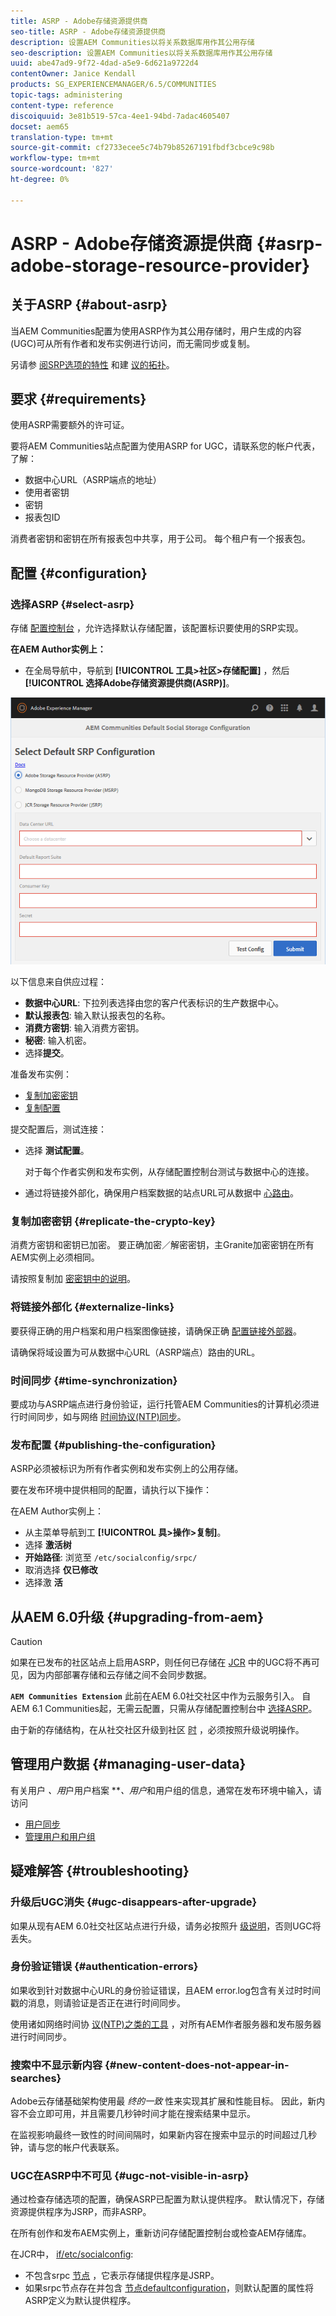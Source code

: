 ```yaml
---
title: ASRP - Adobe存储资源提供商
seo-title: ASRP - Adobe存储资源提供商
description: 设置AEM Communities以将关系数据库用作其公用存储
seo-description: 设置AEM Communities以将关系数据库用作其公用存储
uuid: abe47ad9-9f72-4dad-a5e9-6d621a9722d4
contentOwner: Janice Kendall
products: SG_EXPERIENCEMANAGER/6.5/COMMUNITIES
topic-tags: administering
content-type: reference
discoiquuid: 3e81b519-57ca-4ee1-94bd-7adac4605407
docset: aem65
translation-type: tm+mt
source-git-commit: cf2733ecee5c74b79b85267191fbdf3cbce9c98b
workflow-type: tm+mt
source-wordcount: '827'
ht-degree: 0%

---
```



# ASRP - Adobe存储资源提供商 {#asrp-adobe-storage-resource-provider}

## 关于ASRP {#about-asrp}

当AEM Communities配置为使用ASRP作为其公用存储时，用户生成的内容(UGC)可从所有作者和发布实例进行访问，而无需同步或复制。

另请参 [阅SRP选项的特性](/help/communities/working-with-srp.md#characteristics-of-srp-options) 和建 [议的拓扑](/help/communities/topologies.md)。

## 要求 {#requirements}

使用ASRP需要额外的许可证。

要将AEM Communities站点配置为使用ASRP for UGC，请联系您的帐户代表，了解：

* 数据中心URL（ASRP端点的地址）
* 使用者密钥
* 密钥
* 报表包ID

消费者密钥和密钥在所有报表包中共享，用于公司。 每个租户有一个报表包。

## 配置 {#configuration}

### 选择ASRP {#select-asrp}

存储 [配置控制台](/help/communities/srp-config.md) ，允许选择默认存储配置，该配置标识要使用的SRP实现。

**在AEM Author实例上：**

* 在全局导航中，导航到 **[!UICONTROL 工具>社区>存储配置]** ，然后 **[!UICONTROL 选择Adobe存储资源提供商(ASRP)]**。

![asrp-default](assets/asrp-default.png)

以下信息来自供应过程：

* **数据中心URL**: 下拉列表选择由您的客户代表标识的生产数据中心。
* **默认报表包**: 输入默认报表包的名称。
* **消费方密钥**: 输入消费方密钥。
* **秘密**: 输入机密。
* 选择&#x200B;**提交**。

准备发布实例：

* [复制加密密钥](#replicate-the-crypto-key)
* [复制配置](#publishing-the-configuration)

提交配置后，测试连接：

* 选择 **测试配置**。

   对于每个作者实例和发布实例，从存储配置控制台测试与数据中心的连接。

* 通过将链接外部化，确保用户档案数据的站点URL可从数据中 [心路由](#externalize-links)。

### 复制加密密钥 {#replicate-the-crypto-key}

消费方密钥和密钥已加密。 要正确加密／解密密钥，主Granite加密密钥在所有AEM实例上必须相同。

请按照复制加 [密密钥中的说明](/help/communities/deploy-communities.md#replicate-the-crypto-key)。

### 将链接外部化 {#externalize-links}

要获得正确的用户档案和用户档案图像链接，请确保正确 [配置链接外部器](/help/sites-developing/externalizer.md)。

请确保将域设置为可从数据中心URL（ASRP端点）路由的URL。

### 时间同步 {#time-synchronization}

要成功与ASRP端点进行身份验证，运行托管AEM Communities的计算机必须进行时间同步，如与网络 [时间协议(NTP)同步](https://www.ntp.org/)。

### 发布配置 {#publishing-the-configuration}

ASRP必须被标识为所有作者实例和发布实例上的公用存储。

要在发布环境中提供相同的配置，请执行以下操作：

在AEM Author实例上：

* 从主菜单导航到工 **[!UICONTROL 具>操作>复制]**。
* 选择 **激活树**
* **开始路径**: 浏览至 `/etc/socialconfig/srpc/`
* 取消选择 **仅已修改**
* 选择激 **活**

## 从AEM 6.0升级 {#upgrading-from-aem}

>[!CAUTION]
>
>如果在已发布的社区站点上启用ASRP，则任何已存储在 [JCR](/help/communities/jsrp.md) 中的UGC将不再可见，因为内部部署存储和云存储之间不会同步数据。

**`AEM Communities Extension`** 此前在AEM 6.0社交社区中作为云服务引入。 自AEM 6.1 Communities起，无需云配置，只需从存储配置控制台中 [选择ASRP](/help/communities/srp-config.md)。

由于新的存储结构，在从社交社区升级到社区 [时](/help/communities/upgrade.md#adobe-cloud-storage) ，必须按照升级说明操作。

## 管理用户数据 {#managing-user-data}

有关用户 *、用*&#x200B;户用户档案 ***、用户*&#x200B;和用户组的信息，通常在发布环境中输入，请访问

* [用户同步](/help/communities/sync.md)
* [管理用户和用户组](/help/communities/users.md)

## 疑难解答 {#troubleshooting}

### 升级后UGC消失 {#ugc-disappears-after-upgrade}

如果从现有AEM 6.0社交社区站点进行升级，请务必按照升 [级说明](/help/communities/upgrade.md#adobe-cloud-storage)，否则UGC将丢失。

### 身份验证错误 {#authentication-errors}

如果收到针对数据中心URL的身份验证错误，且AEM error.log包含有关过时时间戳的消息，则请验证是否正在进行时间同步。

使用诸如网络时间协 [议(NTP)之类的工具](https://www.ntp.org/) ，对所有AEM作者服务器和发布服务器进行时间同步。

### 搜索中不显示新内容 {#new-content-does-not-appear-in-searches}

Adobe云存储基础架构使用最 *终的一致* 性来实现其扩展和性能目标。 因此，新内容不会立即可用，并且需要几秒钟时间才能在搜索结果中显示。

在监视影响最终一致性的时间间隔时，如果新内容在搜索中显示的时间超过几秒钟，请与您的帐户代表联系。

### UGC在ASRP中不可见 {#ugc-not-visible-in-asrp}

通过检查存储选项的配置，确保ASRP已配置为默认提供程序。 默认情况下，存储资源提供程序为JSRP，而非ASRP。

在所有创作和发布AEM实例上，重新访问存储配置控制台或检查AEM存储库。

在JCR中， [if/etc/socialconfig](https://localhost:4502/crx/de/index.jsp#/etc/socialconfig/):

* 不包含srpc [节点](https://localhost:4502/crx/de/index.jsp#/etc/socialconfig/srpc) ，它表示存储提供程序是JSRP。
* 如果srpc节点存在并包含 [节点defaultconfiguration](https://localhost:4502/crx/de/index.jsp#/etc/socialconfig/srpc/defaultconfiguration)，则默认配置的属性将ASRP定义为默认提供程序。

